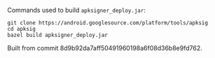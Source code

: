 Commands used to build `apksigner_deploy.jar`:

```
git clone https://android.googlesource.com/platform/tools/apksig
cd apksig
bazel build apksigner_deploy.jar
```

Built from commit 8d9b92da7aff50491960198a6f08d36b8e9fd762.
